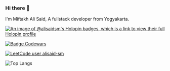 ### Hi there 👋

I'm Miftakh Ali Said,
A fullstack developer from Yogyakarta.

[![An image of @alisaidsm's Holopin badges, which is a link to view their full Holopin profile](https://holopin.me/alisaidsm)](https://holopin.io/@alisaidsm)

[![Badge Codewars](https://www.codewars.com/users/alisaid-sm/badges/small)](https://www.codewars.com/users/alisaid-sm/badges/small)

[![LeetCode user alisaid-sm](https://img.shields.io/badge/dynamic/json?style=for-the-badge&labelColor=black&color=%23ffa116&label=Solved&query=solvedOverTotal&url=https%3A%2F%2Fleetcode-badge.vercel.app%2Fapi%2Fusers%2Falisaid-sm&logo=leetcode&logoColor=yellow)](https://leetcode.com/alisaid-sm/)

![Top Langs](https://github-readme-stats.vercel.app/api/top-langs/?username=alisaid-sm&layout=compact)

<!--
**alisaid-sm/alisaid-sm** is a ✨ _special_ ✨ repository because its `README.md` (this file) appears on your GitHub profile.

Here are some ideas to get you started:

- 🔭 I’m currently working on ...
- 🌱 I’m currently learning ...
- 👯 I’m looking to collaborate on ...
- 🤔 I’m looking for help with ...
- 💬 Ask me about ...
- 📫 How to reach me: ...
- 😄 Pronouns: ...
- ⚡ Fun fact: ...
-->
